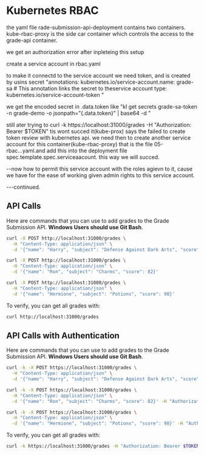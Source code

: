 # Kubernetes RBAC 

the yaml file rade-submission-api-deployment contains two containers. kube-rbac-proxy is the side car container which controls the access to the grade-api container. 

we get an authorization error after inpleteing this setup

create a service account in rbac.yaml

to make it connectd to the service account we need token, and is created by usins secret 
   "annotations:   kubernetes.io/service-account.name: grade-sa   # This annotation links the secret to theservice account
type: kubernetes.io/service-account-token "


we get the encoded secret in .data.token like "kl get secrets grade-sa-token -n grade-demo -o jsonpath="{.data.token}" | base64 -d   "

still ater trying to curl -k https://localhost:31000/grades -H "Authorization: Bearer $TOKEN" tis wont succed it(kube-prox) says the failed to create token review with kubernetes api. we need then to create another service account for this container(kube-rbac-proxy) that is the file 05-rbac...yaml.and add this into the deployment file spec.template.spec.serviceaacount. this way we will succed. 

--now how to permit this service account with the roles agievn to it, cause we have for the ease of working given admin rights to this service account. 


---continued.

## API Calls

Here are commands that you can use to add grades to the Grade Submission API. **Windows Users should use Git Bash**.

```bash
curl -X POST http://localhost:31000/grades \
  -H "Content-Type: application/json" \
  -d '{"name": "Harry", "subject": "Defense Against Dark Arts", "score": 95}'

curl -X POST http://localhost:31000/grades \
  -H "Content-Type: application/json" \
  -d '{"name": "Ron", "subject": "Charms", "score": 82}'

curl -X POST http://localhost:31000/grades \
  -H "Content-Type: application/json" \
  -d '{"name": "Hermione", "subject": "Potions", "score": 98}'
```

To verify, you can get all grades with:
```bash
curl http://localhost:31000/grades
```

## API Calls with Authentication

Here are commands that you can use to add grades to the Grade Submission API. **Windows Users should use Git Bash**.

```bash
curl -k -X POST https://localhost:31000/grades \
  -H "Content-Type: application/json" \
  -d '{"name": "Harry", "subject": "Defense Against Dark Arts", "score": 95}' -H "Authorization: Bearer $TOKEN"

curl -k -X POST https://localhost:31000/grades \
  -H "Content-Type: application/json" \
  -d '{"name": "Ron", "subject": "Charms", "score": 82}' -H "Authorization: Bearer $TOKEN"

curl -k -X POST https://localhost:31000/grades \
  -H "Content-Type: application/json" \
  -d '{"name": "Hermione", "subject": "Potions", "score": 98}' -H "Authorization: Bearer $TOKEN"
```

To verify, you can get all grades with:
```bash
curl -k https://localhost:31000/grades -H "Authorization: Bearer $TOKEN"
```


